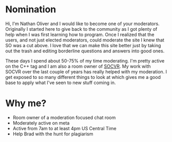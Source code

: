 # Nomination

Hi, I'm Nathan Oliver and I would like to become one of your moderators.  Originally I started here to give back to the community as I got plenty of help when I was first learning how to program.  Once I realized that the users, and not just elected moderators, could moderate the site I knew that SO was a cut above.  I love that we can make this site better just by taking out the trash and editing borderline questions and answers into good ones.

These days I spend about 50-75% of my time moderating.  I'm pretty active on the C++ tag and I am also a room owner of [SOCVR](https://chat.stackoverflow.com/rooms/41570/so-close-vote-reviewers).  My work with SOCVR over the last couple of years has really helped with my moderation.  I get exposed to so many different things to look at which gives me a good base to apply what I've seen to new stuff coming in.

# Why me?

* Room owner of a moderation focused chat room
* Moderately active on meta
* Active from 7am to at least 4pm US Central Time
* Help Brad with the hunt for plagiarism
